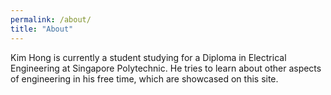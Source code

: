 ```yaml
---
permalink: /about/
title: "About"
---
```


Kim Hong is currently a student studying for a Diploma in Electrical Engineering at Singapore Polytechnic. He tries to learn about other aspects of engineering in his free time, which are showcased on this site.
